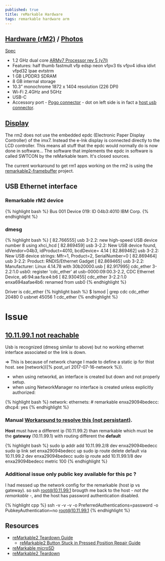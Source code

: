 ```yaml
---
published: true
title: reMarkable Hardware
tags: remarkable hardware arm
---
```

## [Hardware (rM2)](https://remarkable.com/store/remarkable-2) / [Photos](https://www.reddit.com/r/RemarkableTablet/comments/kcqzdy/broke_my_remarkable_2_it_was_knocked_off_the/)
[Spec](https://remarkable.com/#Specifications) 
- 1.2 GHz dual core [ARMv7 Processor rev 5 (v7l)](https://remarkablewiki.com/tech/spe)
- Features: half thumb fastmult vfp edsp neon vfpv3 tls vfpv4 idiva idivt vfpd32 lpae evtstrm
- 1 GB LPDDR3 SDRAM
- 8 GB internal storage
- 10.3” monochrome 1872 x 1404 resolution (226 DPI)
- Wi-Fi 2.4GHz and 5GHz
- USB-C
- Accessory port - [Pogo connector](https://www.reddit.com/r/RemarkableTablet/comments/j9g1d5/rm2_with_an_external_keyboard_accessory_port_usage/) - dot on left side is in fact a [host usb connector](https://imgur.com/gallery/TRuN0jc).

## [Display](https://remarkablewiki.com/tech/rm2_framebuffer)
The rm2 does not use the embedded epdc (Electronic Paper Display Controller) of the imx7. Instead the e-Ink display is connected directly to the LCD controller. This means all stuff that the epdc would normally do is now done in software... The software that implements the epdc in software is called SWTCON by the reMarkable team. It's closed sources.

The current workaround to get rm1 apps working on the rm2 is using the [remarkable2-framebuffer](https://github.com/ddvk/remarkable2-framebuffer) project.


## USB Ethernet interface
### Remarkable rM2 device
{% highlight bash %}
Bus 001 Device 019: ID 04b3:4010 IBM Corp.
{% endhighlight %}

### dmesg
{% highlight bash %}
[   82.766555] usb 3-2.2: new high-speed USB device number 8 using xhci_hcd
[   82.869459] usb 3-2.2: New USB device found, idVendor=04b3, idProduct=4010, bcdDevice= 4.14
[   82.869462] usb 3-2.2: New USB device strings: Mfr=1, Product=2, SerialNumber=0
[   82.869464] usb 3-2.2: Product: RNDIS/Ethernet Gadget
[   82.869465] usb 3-2.2: Manufacturer: Linux 4.14.78 with 30b20000.usb
[   82.917995] cdc_ether 3-2.2:1.0 usb0: register 'cdc_ether' at usb-0000:09:00.3-2.2, CDC Ethernet Device, a6:94:aa:fa:e4:b6
[   82.930455] cdc_ether 3-2.2:1.0 enxa694aafae4b6: renamed from usb0
{% endhighlight %}

Driver is cdc_ether
{% highlight bash %}
$ lsmod | grep cdc
cdc_ether              20480  0
usbnet                 45056  1 cdc_ether
{% endhighlight %}

# Issue
## [10.11.99.1 not reachable](https://remarkablewiki.com/tech/ssh#fedora_33)
Usb is recognized (dmesg similar to above) but no working ethernet interface associated or the link is down.

=> This is because of network change I made to define a static ip for thist host. see [network]({% post_url 2017-07-16-network %}). 

- when using networkd, an interface is created but down and not properly setup.
- when using NetworkManager no interface is created unless explicitly authorized:

{% highlight bash %}
network:
  ethernets:
    # remarkable
    enxa29094bedecc:
     dhcp4: yes
{% endhighlight %}

### Manual [Workaround to resolve this (not persistant)](https://www.howtogeek.com/657911/how-to-use-the-ip-command-on-linux/).

**Host** must have a different ip (10.11.99.2) than remarkable which  must be the **gateway** (10.11.99.1) with routing different the **default**

{% highlight bash %}
sudo ip addr add 10.11.99.2/8 dev enxa29094bedecc
sudo ip link set enxa29094bedecc up
sudo ip route delete default via 10.11.99.2 dev enxa29094bedecc
sudo ip route add 10.11.99.1/8 dev enxa29094bedecc metric 100
{% endhighlight %}

### Additional issue only public key available for this pc ?
I had messed up the network config for the remarkable (host ip vs gateway). so ssh root@10.11.99.1 brougth me back to the host - _not the remarkable_ -, and the host has password authentication disabled.

{% highlight cpp %}
ssh -v -v -v -o PreferredAuthentications=password -o PubkeyAuthentication=no root@10.11.99.1 
{% endhighlight %}


## Resources
- [reMarkable2 Teardown Guide](https://www.reddit.com/r/RemarkableTablet/comments/l0vq8f/remarkable2_teardown_guide/)
  	- [reMarkable2 Button Stuck in Pressed Position Repair Guide](https://www.reddit.com/r/RemarkableTablet/comments/l0x9y6/remarkable2_button_stuck_in_pressed_position/)
- [reMarkable microSD](http://www.davisr.me/projects/remarkable-microsd/)
- [reMarkable2 Teardown](https://fccid.io/2AMK2-RM110/Internal-Photos/Internal-photos-4523960)
